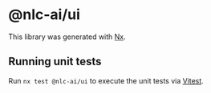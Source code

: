 # @nlc-ai/ui

This library was generated with [Nx](https://nx.dev).

## Running unit tests

Run `nx test @nlc-ai/ui` to execute the unit tests via [Vitest](https://vitest.dev/).
